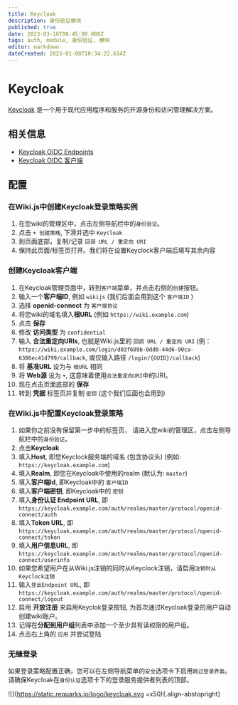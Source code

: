 ```yaml
---
title: Keycloak
description: 身份验证模块
published: true
date: 2023-03-16T08:45:00.000Z
tags: auth, module, 身份验证, 模块
editor: markdown
dateCreated: 2023-01-08T10:34:22.614Z
---
```


# Keycloak
[Keycloak](https://keycloak.org) 是一个用于现代应用程序和服务的开源身份和访问管理解决方案。

## 相关信息
- [Keycloak OIDC Endpoints](https://www.keycloak.org/docs/latest/server_admin/#keycloak-server-oidc-uri-endpoints)
- [Keycloak OIDC 客户端](https://www.keycloak.org/docs/latest/server_admin/#_clients)

## 配置
### 在Wiki.js中创建Keycloak登录策略实例
1. 在您wiki的管理区中，点击左侧导航栏中的`身份验证`。
2. 点击 `+ 创建策略`, 下滑并选中 `Keycloak`
3. 到页面底部，复制/记录 `回调 URL / 重定向 URI`
4. 保持此页面/标签页打开。我们将在设置Keyclock客户端后填写其余内容

### 创建Keycloak客户端
1. 在Keycloak管理页面中，转到`客户端`菜单，并点击右侧的`创建`按钮。
2. 输入一个**客户端ID**, 例如 `wikijs` (我们后面会用到这个 `客户端ID` )
3. 选择 **openid-connect** 为 `客户端协议`
4. 将您wiki的域名填入**根URL** (例如 `https://wiki.example.com`)
5. 点击 **保存**
6. 修改 **访问类型** 为 `confidential`
7. 输入 **合法重定向URIs**, 也就是Wiki.js里的 `回调 URL / 重定向 URI` (例： `https://wiki.example.com/login/d03f689b-0dd0-44d6-90ca-6386ec41d799/callback`, 或仅输入路径 `/login/{GUID}/callback`)
8. 将 **基准URL** 设为与 `根URL` 相同
9. 将 **Web源** 设为 `+`, 这意味着使用`合法重定向URI`中的URI。
10. 现在点击页面底部的 **保存**
11. 转到 **凭据** 标签页并复制 `密钥` (这个我们后面也会用到)

### 在Wiki.js中配置Keycloak登录策略
1. 如果你之前没有保留第一步中的标签页， 请进入您wiki的管理区，点击左侧导航栏中的`身份验证`。
2. 点击**Keycloak**
3. 填入**Host**, 即您Keyclock服务端的域名 (包含协议头) (例如: `https://keycloak.example.com`)
4. 填入**Realm**, 即您在Keycloak中使用的realm (默认为: `master`)
5. 填入**客户端Id**, 即Keycloak中的 `客户端ID`
6. 填入**客户端密钥**, 即Keycloak中的 `密钥`
7. 填入**身份认证 Endpoint URL**, 即 `https://keycloak.example.com/auth/realms/master/protocol/openid-connect/auth`
8. 填入**Token URL**, 即 `https://keycloak.example.com/auth/realms/master/protocol/openid-connect/token`
9. 填入**用户信息URL**, 即 `https://keycloak.example.com/auth/realms/master/protocol/openid-connect/userinfo`
10. 如果您希望用户在从Wiki.js注销的同时从Keyclock注销，请启用`注销时从Keyclock注销`
11. 输入`登出Endpoint URL`, 即 `https://keycloak.example.com/auth/realms/master/protocol/openid-connect/logout`
12. 启用 **开放注册** 来启用Keyclok登录按钮, 为首次通过Keycloak登录的用户自动创建wiki账户。 
13. 记得在**分配到用户组**列表中添加一个至少具有读权限的用户组。
14. 点击右上角的 `应用` 并尝试登陆

### 无缝登录
如果登录策略配置正确，您可以在左侧导航菜单的`安全`选项卡下启用`跳过登录界面`。
请确保Keycloak在`身份认证`选项卡下的登录服务提供者列表的顶部。

![](https://static.requarks.io/logo/keycloak.svg =x50){.align-abstopright}